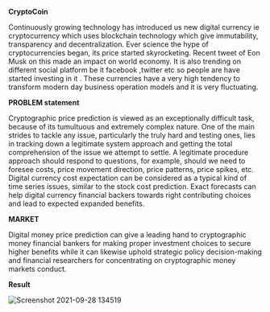 **CryptoCoin**

Continuously growing technology has introduced us new digital currency ie cryptocurrency
which uses blockchain technology which give immutability, transparency and decentralization.
Ever science the hype of cryptocurrencies began, its price started skyrocketing. Recent tweet of
Eon Musk on this made an impact on world economy. It is also trending on different social
platform be it facebook ,twitter etc so people are have started investing in it . These currencies
have a very high tendency to transform modern day business operation models and it is very
fluctuating.

**PROBLEM statement**

Cryptographic price prediction is viewed as an exceptionally difficult task, because of its
tumultuous and extremely complex nature. One of the main strides to tackle any issue,
particularly the truly hard and testing ones, lies in tracking down a legitimate system approach
and getting the total comprehension of the issue we attempt to settle. A legitimate procedure
approach should respond to questions, for example, should we need to foresee costs, price
movement direction, price patterns, price spikes, etc. Digital currency cost expectation can be
considered as a typical kind of time series issues, similar to the stock cost prediction. Exact
forecasts can help digital currency financial backers towards right contributing choices and lead
to expected expanded benefits.


**MARKET**

Digital money price prediction can give a leading hand to cryptographic money financial bankers
for making proper investment choices to secure higher benefits while it can likewise uphold
strategic policy decision-making and financial researchers for concentrating on cryptographic
money markets conduct.

**Result**


![Screenshot 2021-09-28 134519](https://user-images.githubusercontent.com/91560461/135138835-4fd10410-0369-497f-b41c-5d13b4bf304e.jpg)

